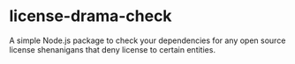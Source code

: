 # license-drama-check

A simple Node.js package to check your dependencies for any open source license shenanigans that deny license to certain entities.



